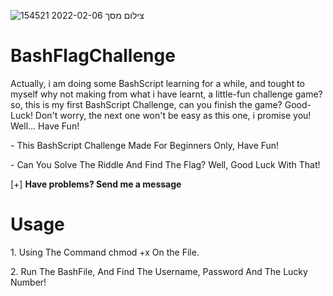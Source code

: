 ![צילום מסך 2022-02-06 154521](https://user-images.githubusercontent.com/90532971/152683904-6b9c36d0-1461-4ced-a999-f4327f653b63.png)
<h1>BashFlagChallenge</h2>
Actually, i am doing some BashScript learning for a while, and tought to myself why not making from what i have learnt, a little-fun challenge game?
so, this is my first BashScript Challenge, can you finish the game? Good-Luck!
Don't worry, the next one won't be easy as this one, i promise you! Well... Have Fun!
<p>
<p>- This BashScript Challenge Made For Beginners Only, Have Fun!</p>
 <p>- Can You Solve The Riddle And Find The Flag? Well, Good Luck With That!</p>
 
 [+] <b>Have problems? Send me a message</b>
    
<!-- Hint: can you see me? --!>

<!-- Check inside of me.. --!>

<p>

<h1>Usage</h3>

1. Using The Command chmod +x On the File.
<p>
2. Run The BashFile, And Find The Username, Password And The Lucky Number!
